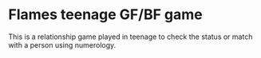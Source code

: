 # Flames teenage GF/BF game
This is a relationship game played in teenage to check the status or match with a person using numerology. 
